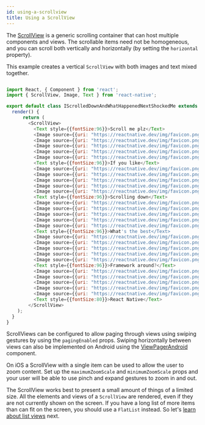 ```yaml
---
id: using-a-scrollview
title: Using a ScrollView
---
```


The [ScrollView](../scrollview/) is a generic scrolling container that can host multiple components and views. The scrollable items need not be homogeneous, and you can scroll both vertically and horizontally (by setting the `horizontal` property).

This example creates a vertical `ScrollView` with both images and text mixed together.

```javascript

import React, { Component } from 'react';
import { ScrollView, Image, Text } from 'react-native';

export default class IScrolledDownAndWhatHappenedNextShockedMe extends Component {
  render() {
      return (
        <ScrollView>
          <Text style={{fontSize:96}}>Scroll me plz</Text>
          <Image source={{uri: "https://reactnative.dev/img/favicon.png", width: 64, height: 64}} />
          <Image source={{uri: "https://reactnative.dev/img/favicon.png", width: 64, height: 64}} />
          <Image source={{uri: "https://reactnative.dev/img/favicon.png", width: 64, height: 64}} />
          <Image source={{uri: "https://reactnative.dev/img/favicon.png", width: 64, height: 64}} />
          <Image source={{uri: "https://reactnative.dev/img/favicon.png", width: 64, height: 64}} />
          <Text style={{fontSize:96}}>If you like</Text>
          <Image source={{uri: "https://reactnative.dev/img/favicon.png", width: 64, height: 64}} />
          <Image source={{uri: "https://reactnative.dev/img/favicon.png", width: 64, height: 64}} />
          <Image source={{uri: "https://reactnative.dev/img/favicon.png", width: 64, height: 64}} />
          <Image source={{uri: "https://reactnative.dev/img/favicon.png", width: 64, height: 64}} />
          <Image source={{uri: "https://reactnative.dev/img/favicon.png", width: 64, height: 64}} />
          <Text style={{fontSize:96}}>Scrolling down</Text>
          <Image source={{uri: "https://reactnative.dev/img/favicon.png", width: 64, height: 64}} />
          <Image source={{uri: "https://reactnative.dev/img/favicon.png", width: 64, height: 64}} />
          <Image source={{uri: "https://reactnative.dev/img/favicon.png", width: 64, height: 64}} />
          <Image source={{uri: "https://reactnative.dev/img/favicon.png", width: 64, height: 64}} />
          <Image source={{uri: "https://reactnative.dev/img/favicon.png", width: 64, height: 64}} />
          <Text style={{fontSize:96}}>What's the best</Text>
          <Image source={{uri: "https://reactnative.dev/img/favicon.png", width: 64, height: 64}} />
          <Image source={{uri: "https://reactnative.dev/img/favicon.png", width: 64, height: 64}} />
          <Image source={{uri: "https://reactnative.dev/img/favicon.png", width: 64, height: 64}} />
          <Image source={{uri: "https://reactnative.dev/img/favicon.png", width: 64, height: 64}} />
          <Image source={{uri: "https://reactnative.dev/img/favicon.png", width: 64, height: 64}} />
          <Text style={{fontSize:96}}>Framework around?</Text>
          <Image source={{uri: "https://reactnative.dev/img/favicon.png", width: 64, height: 64}} />
          <Image source={{uri: "https://reactnative.dev/img/favicon.png", width: 64, height: 64}} />
          <Image source={{uri: "https://reactnative.dev/img/favicon.png", width: 64, height: 64}} />
          <Image source={{uri: "https://reactnative.dev/img/favicon.png", width: 64, height: 64}} />
          <Image source={{uri: "https://reactnative.dev/img/favicon.png", width: 64, height: 64}} />
          <Text style={{fontSize:80}}>React Native</Text>
        </ScrollView>
    );
  }
}
```

ScrollViews can be configured to allow paging through views using swiping gestures by using the `pagingEnabled` props. Swiping horizontally between views can also be implemented on Android using the [ViewPagerAndroid](../viewpagerandroid/) component.

On iOS a ScrollView with a single item can be used to allow the user to zoom content. Set up the `maximumZoomScale` and `minimumZoomScale` props and your user will be able to use pinch and expand gestures to zoom in and out.

The ScrollView works best to present a small amount of things of a limited size. All the elements and views of a `ScrollView` are rendered, even if they are not currently shown on the screen. If you have a long list of more items than can fit on the screen, you should use a `FlatList` instead. So let's [learn about list views](../using-a-listview/) next.
